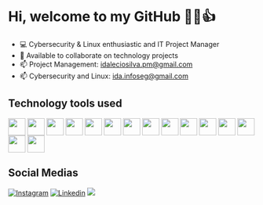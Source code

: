 # Hi, welcome to my GitHub 👩‍💻👍
- 💻 Cybersecurity & Linux enthusiastic and IT Project Manager  
- 👯 Available to collaborate on technology projects
- 📫 Project Management: idaleciosilva.pm@gmail.com
- 📫 Cybersecurity and Linux: ida.infoseg@gmail.com
    
 ## Technology tools used
<div style="display: inline_block">
 <img height="35em" align="center" src="https://user-images.githubusercontent.com/66226187/180885577-6033a891-454f-4b49-94e1-0e9a87a35b6f.png" />
 <img height="35em" align="center" src="https://user-images.githubusercontent.com/66226187/180885584-414d00d9-e4a6-4675-adeb-0f911ba9659f.png" />
 <img height="35em" align="center" src="https://user-images.githubusercontent.com/66226187/180885588-47264b7b-138f-4f60-8040-1284e7ffdd73.png" />
 <img height="35em" align="center" src="https://cdn.jsdelivr.net/gh/devicons/devicon/icons/bash/bash-original.svg" />
 <img height="35em" align="center" src="https://cdn.jsdelivr.net/gh/devicons/devicon/icons/debian/debian-original.svg" />
 <img height="35em" align="center" src="https://cdn.jsdelivr.net/gh/devicons/devicon/icons/redhat/redhat-original.svg" /> 
 <img height="35em" align="center" src="https://cdn.jsdelivr.net/gh/devicons/devicon/icons/ubuntu/ubuntu-plain.svg" />
 <img height="35em" align="center" src="https://cdn.jsdelivr.net/gh/devicons/devicon/icons/html5/html5-original.svg" />
 <img height="35em" align="center" src="https://cdn.jsdelivr.net/gh/devicons/devicon/icons/css3/css3-original.svg" />
 <img height="35em" align="center" src="https://cdn.jsdelivr.net/gh/devicons/devicon/icons/javascript/javascript-original.svg" />
 <img height="35em" align="center" src="https://cdn.jsdelivr.net/gh/devicons/devicon/icons/python/python-original.svg" />
 <img height="35em" align="center" src="https://cdn.jsdelivr.net/gh/devicons/devicon/icons/visualstudio/visualstudio-plain.svg" />
 <img height="35em" align="center" src="https://cdn.jsdelivr.net/gh/devicons/devicon/icons/jira/jira-original.svg" />
 <img height="35em" align="center" src="https://user-images.githubusercontent.com/66226187/180889140-b1785a15-78d4-477c-82a8-6b71d8381998.png" />
 <img height="35em" align="center" src="https://user-images.githubusercontent.com/66226187/180889410-3bafda62-5406-4c1e-8698-19562ee926a0.png" />

</div>
 
 ## Social Medias
<div style="display: inline_block"> 
    
  [![Instagram](https://img.shields.io/badge/Instagram-E4405F?style=for-the-badge&logo=instagram&logoColor=white)](https://www.instagram.com/idaleciosilvatech/)
  [![Linkedin](https://img.shields.io/badge/LinkedIn-0077B5?style=for-the-badge&logo=linkedin&logoColor=white)](https://www.linkedin.com/in/idal%C3%A9cio-silva-4048b7148/)
  <img alt=" " src="https://img.shields.io/badge/Twitter-1DA1F2?style=for-the-badge&logo=twitter&logoColor=white">
</div>
  
